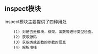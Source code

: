 ## inspect模块

inspect模块主要提供了四种用处

        (1) 对是否是模块，框架，函数等进行类型检查。  
        (2) 获取源码
        (3) 获取类或函数的参数的信息
        (4) 解析堆栈
